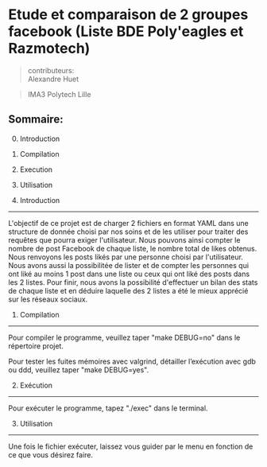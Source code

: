 Etude et comparaison de 2 groupes facebook (Liste BDE Poly'eagles et Razmotech)
===============================================================================

>contributeurs:<br>
>Alexandre Huet<br>


>IMA3 Polytech Lille<br>

Sommaire:
---------

0) Introduction


1) Compilation<br>


2) Execution<br>


3) Utilisation<br>


0) Introduction
---------------

  L'objectif de ce projet est de charger 2 fichiers en format YAML dans une structure de donnée choisi par nos soins
et de les utiliser pour traiter des requêtes que pourra exiger l'utilisateur.
Nous pouvons ainsi compter le nombre de post Facebook de chaque liste, le nombre total de likes obtenus. Nous renvoyons les posts likés par une personne choisi par l'utilisateur. Nous avons aussi la possibilitée de lister et de compter les personnes qui ont liké au moins 1 post dans une liste ou ceux qui ont liké des posts dans les 2 listes.
  Pour finir, nous avons la possibilité d'effectuer un bilan des stats de chaque liste et en déduire laquelle des 2 listes a été le mieux apprécié sur les réseaux sociaux.



1) Compilation
---------------

Pour compiler le programme, veuillez taper "make DEBUG=no" dans le répertoire projet.

Pour tester les fuites mémoires avec valgrind, détailler l’exécution avec gdb ou ddd, veuillez taper "make DEBUG=yes".

2) Exécution
----------------

Pour exécuter le programme, tapez "./exec" dans le terminal.

3) Utilisation
----------------

Une fois le fichier exécuter, laissez vous guider par le menu en fonction de ce que vous désirez faire.
